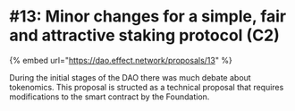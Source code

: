 # \#13: Minor changes for a simple, fair and attractive staking protocol \(C2\)

{% embed url="https://dao.effect.network/proposals/13" %}

During the initial stages of the DAO there was much debate about tokenomics. This proposal is structed as a technical proposal that requires modifications to the smart contract by the Foundation.

